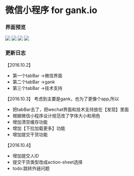 # 微信小程序 for gank.io

### 界面预览

![](http://p1.bqimg.com/567571/05d1857b82b02827.png)
![](http://p1.bqimg.com/567571/c026802770b4b847.png)
![](http://p1.bqimg.com/567571/c94cca6577631830.png)
![](http://p1.bqimg.com/567571/5e0537e268410d67.png)

### 更新日志

【2016.10.2】
- 第一个tabBar ->微信界面
- 第二个tabBar ->gank
- 第三个tabBar ->技术支持

【2016.10.3】
考虑到主要是gank，也为了更像个app,所以
- 把tabBar去了，把wechat界面和技术支持放在【发现】里面
- 根据微信小程序设计规范改了字体大小和用色
- 增加清空缓存功能
- 增加【下拉加载更多】功能
- 增加提交干货功能

【2016.10.4】
- 增加提交人ID
- 提交干货类型改成action-sheet选择
- todo:跳转外链问题